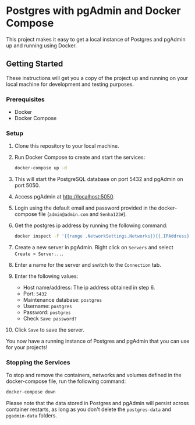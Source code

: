 # Postgres with pgAdmin and Docker Compose

This project makes it easy to get a local instance of Postgres and pgAdmin up and running using Docker.

## Getting Started

These instructions will get you a copy of the project up and running on your local machine for development and testing purposes.

### Prerequisites

- Docker
- Docker Compose

### Setup

1. Clone this repository to your local machine.
2. Run Docker Compose to create and start the services:

    ```bash
    docker-compose up -d
    ```

3. This will start the PostgreSQL database on port 5432 and pgAdmin on port 5050.

4. Access pgAdmin at [http://localhost:5050](http://localhost:5050).

5. Login using the default email and password provided in the docker-compose file (`admin@admin.com` and `Senha123#`).

6. Get the postgres ip address by running the following command:

    ```bash
    docker inspect -f '{{range .NetworkSettings.Networks}}{{.IPAddress}}{{end}}' postgres
    ```
7. Create a new server in pgAdmin. Right click on `Servers` and select `Create > Server...`.

8. Enter a name for the server and switch to the `Connection` tab.

9. Enter the following values:
    - Host name/address: The ip address obtained in step 6.
    - Port: `5432`
    - Maintenance database: `postgres`
    - Username: `postgres`
    - Password: `postgres`
    - Check `Save password?`

10. Click `Save` to save the server.

You now have a running instance of Postgres and pgAdmin that you can use for your projects!

### Stopping the Services

To stop and remove the containers, networks and volumes defined in the docker-compose file, run the following command:

```bash
docker-compose down
```

Please note that the data stored in Postgres and pgAdmin will persist across container restarts, as long as you don't delete the `postgres-data` and `pgadmin-data` folders.
